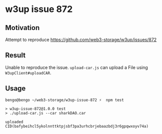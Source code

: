 # w3up issue 872

## Motivation

Attempt to reproduce https://github.com/web3-storage/w3up/issues/872

## Result

Unable to reproduce the issue. `upload-car.js` can upload a File using `W3upClient#uploadCAR`.

## Usage

```
bengo@bengo ~/web3-storage/w3up-issue-872 ⚡  npm test

> w3up-issue-872@1.0.0 test
> ./upload-car.js --car sharkDAO.car

uploaded CID(bafybeihcl5ykolnnttktpjsbf3pa3urhcbrjebaazbdj3r6gpqwxoyv74a)
```
